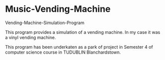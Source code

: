 # Music-Vending-Machine
Vending-Machine-Simulation-Program

This program provides a simulation of a vending machine. In my case it was a vinyl vending machine.

This program has been underkaten as a park of project in Semester 4 of computer science course in TUDUBLIN Blanchardstown.


